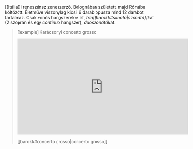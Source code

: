 [[Itália]]i reneszánsz zeneszerző. Bolognában született, majd Rómába költözött. Életműve viszonylag kicsi, 6 darab opusza mind 12 darabot tartalmaz. Csak vonós hangszerekre írt, *trió[[barokk#sonata|szonátá]]k*at (2 szoprán és egy *continuo* hangszer), *duószonáták*at.
>[!example] Karácsonyi concerto grosso
><iframe width="560" height="315" src="https://www.youtube-nocookie.com/embed/RydMnTCwJvQ?si=fu6bji1YNcNgpmHj" title="YouTube video player" frameborder="0" allow="accelerometer; autoplay; clipboard-write; encrypted-media; gyroscope; picture-in-picture; web-share" allowfullscreen></iframe>
>
>[[barokk#concerto grosso|concerto grosso]]

